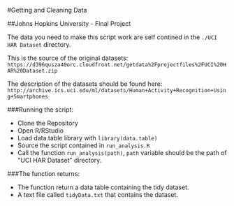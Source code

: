 #Getting and Cleaning Data

##Johns Hopkins University - Final Project

The data you need to make this script work are self contined in the `./UCI HAR Dataset` directory.

This is the source of the original datasets: `https://d396qusza40orc.cloudfront.net/getdata%2Fprojectfiles%2FUCI%20HAR%20Dataset.zip`

The description of the datasets should be found here: `http://archive.ics.uci.edu/ml/datasets/Human+Activity+Recognition+Using+Smartphones`

###Running the script:
 - Clone the Repository
 - Open R/RStudio
 - Load data.table library with `library(data.table)`
 - Source the script contained in `run_analysis.R`
 - Call the function `run_analysis(path)`, `path` variable should be the path of "UCI HAR Dataset" directory.
 
###The function returns:
 - The function return a data table containing the tidy dataset.
 - A text file called `tidyData.txt` that contains the dataset.
